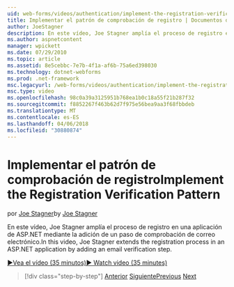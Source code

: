 ```yaml
---
uid: web-forms/videos/authentication/implement-the-registration-verification-pattern
title: Implementar el patrón de comprobación de registro | Documentos de Microsoft
author: JoeStagner
description: En este vídeo, Joe Stagner amplía el proceso de registro en una aplicación de ASP.NET mediante la adición de un paso de comprobación de correo electrónico.
ms.author: aspnetcontent
manager: wpickett
ms.date: 07/29/2010
ms.topic: article
ms.assetid: 8e5cebbc-7e7b-4f1a-af6b-75a6ed398030
ms.technology: dotnet-webforms
ms.prod: .net-framework
msc.legacyurl: /web-forms/videos/authentication/implement-the-registration-verification-pattern
msc.type: video
ms.openlocfilehash: 98c0a39a3125951b768ea1b0c18a55f21b287f32
ms.sourcegitcommit: f8852267f463b62d7f975e56bea9aa3f68fbbdeb
ms.translationtype: MT
ms.contentlocale: es-ES
ms.lasthandoff: 04/06/2018
ms.locfileid: "30880874"
---
```

<a name="implement-the-registration-verification-pattern"></a><span data-ttu-id="a4c30-103">Implementar el patrón de comprobación de registro</span><span class="sxs-lookup"><span data-stu-id="a4c30-103">Implement the Registration Verification Pattern</span></span>
====================
<span data-ttu-id="a4c30-104">por [Joe Stagner](https://github.com/JoeStagner)</span><span class="sxs-lookup"><span data-stu-id="a4c30-104">by [Joe Stagner](https://github.com/JoeStagner)</span></span>

<span data-ttu-id="a4c30-105">En este vídeo, Joe Stagner amplía el proceso de registro en una aplicación de ASP.NET mediante la adición de un paso de comprobación de correo electrónico.</span><span class="sxs-lookup"><span data-stu-id="a4c30-105">In this video, Joe Stagner extends the registration process in an ASP.NET application by adding an email verification step.</span></span>

[<span data-ttu-id="a4c30-106">&#9654;Vea el vídeo (35 minutos)</span><span class="sxs-lookup"><span data-stu-id="a4c30-106">&#9654; Watch video (35 minutes)</span></span>](https://channel9.msdn.com/Blogs/ASP-NET-Site-Videos/implement-the-registration-verification-pattern)

> [!div class="step-by-step"]
> <span data-ttu-id="a4c30-107">[Anterior](logging-users-into-your-membership-system.md)
> [Siguiente](simple-web-service-authentication.md)</span><span class="sxs-lookup"><span data-stu-id="a4c30-107">[Previous](logging-users-into-your-membership-system.md)
[Next](simple-web-service-authentication.md)</span></span>
